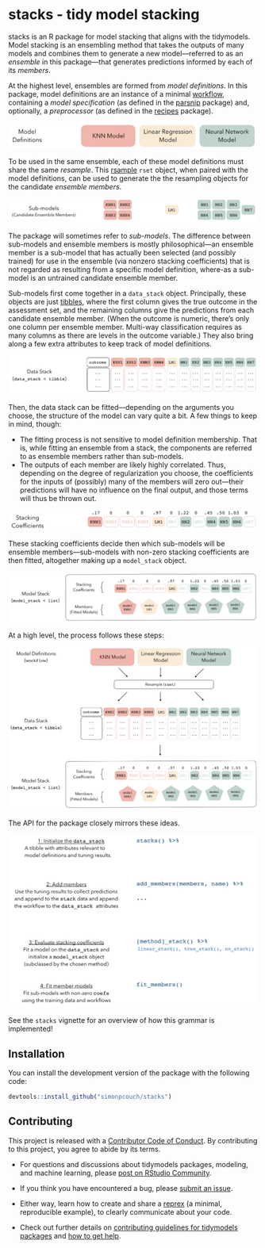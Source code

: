 
<!-- [![Codecov test coverage](https://codecov.io/gh/simonpcouch/stacks/branch/main/graph/badge.svg)](https://codecov.io/gh/simonpcouch/stacks?branch=main)  -->

<!-- [![R build status](https://github.com/simonpcouch/stacks/workflows/R-CMD-check/badge.svg)](https://github.com/simonpcouch/stacks/actions) -->

# stacks - tidy model stacking

stacks is an R package for model stacking that aligns with the
tidymodels. Model stacking is an ensembling method that takes the
outputs of many models and combines them to generate a new
model—referred to as an *ensemble* in this package—that generates
predictions informed by each of its *members*.

At the highest level, ensembles are formed from *model definitions*. In
this package, model definitions are an instance of a minimal
[workflow](https://workflows.tidymodels.org/), containing a *model
specification* (as defined in the
[parsnip](https://parsnip.tidymodels.org/) package) and, optionally, a
*preprocessor* (as defined in the
[recipes](https://recipes.tidymodels.org/) package).

![](inst/figs/model_defs.png)

To be used in the same ensemble, each of these model definitions must
share the same *resample*. This
[rsample](https://rsample.tidymodels.org/) `rset` object, when paired
with the model definitions, can be used to generate the the resampling
objects for the candidate *ensemble members*.

![](inst/figs/submodels.png)

The package will sometimes refer to *sub-models*. The difference between
sub-models and ensemble members is mostly philosophical—an ensemble
member is a sub-model that has actually been selected (and possibly
trained) for use in the ensemble (via nonzero stacking coefficients)
that is not regarded as resulting from a specific model definition,
where-as a sub-model is an untrained candidate ensemble member.

Sub-models first come together in a `data_stack` object. Principally,
these objects are just [tibbles](https://tibble.tidyverse.org/), where
the first column gives the true outcome in the assessment set, and the
remaining columns give the predictions from each candidate ensemble
member. (When the outcome is numeric, there’s only one column per
ensemble member. Multi-way classification requires as many columns as
there are levels in the outcome variable.) They also bring along a few
extra attributes to keep track of model definitions.

![](inst/figs/data_stack.png)

Then, the data stack can be fitted—depending on the arguments you
choose, the structure of the model can vary quite a bit. A few things to
keep in mind, though:

  - The fitting process is not sensitive to model definition membership.
    That is, while fitting an ensemble from a stack, the components are
    referred to as ensemble members rather than sub-models.  
  - The outputs of each member are likely highly correlated. Thus,
    depending on the degree of regularization you choose, the
    coefficients for the inputs of (possibly) many of the members will
    zero out—their predictions will have no influence on the final
    output, and those terms will thus be thrown out.

![](inst/figs/coefs.png)

These stacking coefficients decide then which sub-models will be
ensemble members—sub-models with non-zero stacking coefficients are then
fitted, altogether making up a `model_stack` object.

![](inst/figs/model_stack.png)

At a high level, the process follows these steps:

![](inst/figs/object_types.png)

The API for the package closely mirrors these ideas.

![](inst/figs/code_steps.png)

See the `stacks` vignette for an overview of how this grammar is
implemented\!

## Installation

You can install the development version of the package with the
following code:

``` r
devtools::install_github("simonpcouch/stacks")
```

## Contributing

This project is released with a [Contributor Code of
Conduct](CODE_OF_CONDUCT.md). By contributing to this project, you agree
to abide by its terms.

  - For questions and discussions about tidymodels packages, modeling,
    and machine learning, please [post on RStudio
    Community](https://rstd.io/tidymodels-community).

  - If you think you have encountered a bug, please [submit an
    issue](https://github.com/tidymodels/stacks/issues).

  - Either way, learn how to create and share a
    [reprex](https://rstd.io/reprex) (a minimal, reproducible example),
    to clearly communicate about your code.

  - Check out further details on [contributing guidelines for tidymodels
    packages](https://www.tidymodels.org/contribute/) and [how to get
    help](https://www.tidymodels.org/help/).
